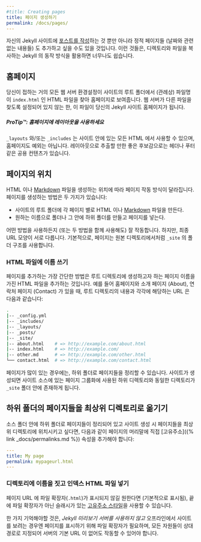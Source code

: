 ```yaml
---
#title: Creating pages
title: 페이지 생성하기
permalink: /docs/pages/
---
```


<!--
In addition to [writing posts](../posts/), you might also want to add static pages (content that isn't date-based) to your Jekyll site. By taking advantage of the way Jekyll copies files and directories, this is easy to do.
-->
자신의 Jekyll 사이트에 [포스트를 작성](../posts/)하는 것 뿐만 아니라 정적 페이지들 (날짜와 관련없는 내용들) 도 추가하고 싶을 수도 있을 것입니다. 이런 것들은, 디렉토리와 파일을 복사하는 Jekyll 의 동작 방식을 활용하면 너무나도 쉽습니다.

<!--
## Homepage
-->
## 홈페이지

<!--
Just about every web server configuration you come across will look for an HTML
file called `index.html` (by convention) in the site's root folder and display
that as the homepage. Unless the web server you’re using is configured to look
for some different filename as the default, this file will turn into the
homepage of your Jekyll-generated site.
-->
당신이 접하는 거의 모든 웹 서버 환경설정이 사이트의 루트 폴더에서 (관례상)
파일명이 `index.html` 인 HTML 파일을 찾아 홈페이지로 보여줍니다. 웹 서버가 다른
파일을 찾도록 설정되어 있지 않는 한, 이 파일이 당신의 Jekyll 사이트 홈페이지가
됩니다.


<div class="note">
<!--
  <h5>ProTip™: Use layouts on your homepage</h5>
  <p>
    Any HTML file on your site can use layouts and/or includes, even the
    homepage. Common content, like headers and footers, make excellent
    candidates for extraction into a layout.
  </p>
-->
  <h5>ProTip™: 홈페이지에 레이아웃을 사용하세요</h5>
  <p>
    <code>_layouts</code> 와/또는 <code>_includes</code> 는 사이트 안에 있는 모든
    HTML 에서 사용할 수 있으며, 홈페이지도 예외는 아닙니다. 레이아웃으로 추출할
    만한 좋은 후보감으로는 헤더나 푸터 같은 공용 컨텐츠가 있습니다.
  </p>
</div>

<!--
## Where additional pages live
-->
## 페이지의 위치

<!--
Where you put HTML or [Markdown](https://daringfireball.net/projects/markdown/)
files for pages depends on how you want the pages to work. There are two main ways of creating pages:
-->
HTML 이나 [Markdown](https://daringfireball.net/projects/markdown/)
파일을 생성하는 위치에 따라 페이지 작동 방식이 달라집니다. 페이지를 생성하는 방법은 두 가지가 있습니다:

<!--
- Place named HTML or [Markdown](https://daringfireball.net/projects/markdown/)
files for each page in your site's root folder.
- Place pages inside folders and subfolders named whatever you want.
-->
- 사이트의 루트 폴더에 각 페이지 별로 HTML 이나 [Markdown](https://daringfireball.net/projects/markdown/)
파일을 만든다.
- 원하는 이름으로 폴더나 그 안에 하위 폴더를 만들고 페이지를 넣는다.

<!--
Both methods work fine (and can be used in conjunction with each other),
with the only real difference being the resulting URLs. By default, pages retain the same folder structure in `_site` as they do in the source directory.
-->
어떤 방법을 사용하든지 (또는 두 방법을 함께 사용해도) 잘 작동합니다. 하지만,
최종 URL 모양이 서로 다릅니다. 기본적으로, 페이지는 원본 디렉토리에서처럼 `_site` 의 폴더 구조를 사용합니다.

<!--
### Named HTML files
-->
### HTML 파일에 이름 쓰기

<!--
The simplest way of adding a page is just to add an HTML file in the root
directory with a suitable name for the page you want to create. For a site with
a homepage, an about page, and a contact page, here’s what the root directory
and associated URLs might look like:
-->
페이지를 추가하는 가장 간단한 방법은 루트 디렉토리에 생성하고자 하는 페이지
이름을 가진 HTML 파일을 추가하는 것입니다. 예를 들어 홈페이지와 소개 페이지 (About),
연락처 페이지 (Contact) 가 있을 때, 루트 디렉토리의 내용과 각각에 해당하는
URL 은 다음과 같습니다:

```sh
.
|-- _config.yml
|-- _includes/
|-- _layouts/
|-- _posts/
|-- _site/
|-- about.html    # => http://example.com/about.html
|-- index.html    # => http://example.com/
|-- other.md      # => http://example.com/other.html
└── contact.html  # => http://example.com/contact.html
```

<!--
If you have a lot of pages, you can organize those pages into subfolders. The same subfolders that are used to group your pages in our project's source will exist in the `_site` folder when your site builds.
-->
페이지가 많이 있는 경우에는, 하위 폴더로 페이지들을 정리할 수 있습니다. 사이트가 생성되면 사이트 소스에 있는 페이지 그룹화에 사용된 하위 디렉토리와 동일한 디렉토리가 `_site` 폴더 안에 존재하게 됩니다.

<!--
## Flattening pages from subfolders into the root directory
-->
## 하위 폴더의 페이지들을 최상위 디렉토리로 옮기기

<!--
If you have pages organized into subfolders in your source folder and want to flatten them in the root folder on build, you must add the [permalink]({% link _docs/permalinks.md %}) property directly in your page's front matter like this:
-->
소스 폴더 안에 하위 폴더로 페이지들이 정리되어 있고 사이트 생성 시 페이지들을 최상위 디렉토리에 위치시키고 싶다면, 다음과 같이 페이지의 머리말에 직접 [고유주소]({% link _docs/permalinks.md %}) 속성을 추가해야 합니다:

```yaml
---
title: My page
permalink: mypageurl.html
---
```

<!--
### Named folders containing index HTML files
-->
### 디렉토리에 이름을 짓고 인덱스 HTML 파일 넣기

<!--
If you don't want file extensions (`.html`) to appear in your page URLs (file extensions are the default), you can choose a [permalink style](../permalinks/#builtinpermalinkstyles) that has a trailing slash instead of a file extension.
-->
페이지 URL 에 파일 확장자(`.html`)가 표시되지 않길 원한다면 (기본적으로 표시됨), 끝에 파일 확장자가 아닌 슬래시가 있는 [고유주소 스타일](../permalinks/#builtinpermalinkstyles)을 사용할 수 있습니다.

<!--
Note if you want to view your site offline *without the Jekyll preview server*, your browser will need the file extension to display the page, and all assets will need to be relative links that function without the server baseurl.
-->
한 가지 기억해야할 것은, *Jekyll 미리보기 서버를 사용하지 않고* 오프라인에서 사이트를 보려는 경우엔 페이지를 표시하기 위해 파일 확장자가 필요하며, 모든 자원들이 상대경로로 지정되어 서버의 기본 URL 이 없어도 작동할 수 있어야 합니다.

